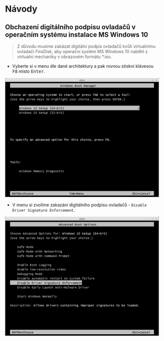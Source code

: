 # Návody

## Obchazení digitálního podpisu ovladačů v operačním systému instalace MS Windows 10

> Z důvodu musíme zakázat digitální podpis ovladačů kvůli virtualnímu ovladači *FiraDisk*, aby operační systém MS Windows 10 naběhl z virtualní mechaniky v obrazovém formátu *.iso.

* Vyberte si v menu dle dané architektury a pak rovnou stiskni klávesou <kbd>F8</kbd> místo <kbd>Enter</kbd>.

![Menu výběr architektury MS Windows 10](/nastroje/images/screen04.png)

* V menu si zvolíme zakazání digitálního podpisu ovladačů - `Disable Driver Signature Enforcement`.

![Zakazání digitalního podpisu ovladačů MS Windows 10](/nastroje/images/screen05.png)
